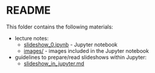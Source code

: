 # README

This folder contains the following materials:

+ lecture notes:
  - [slideshow_0.ipynb](slideshow_0.ipynb) - Jupyter notebook
  - [images/](images/) - images included in the Jupyter notebook
+ guidelines to prepare/read slideshows within Jupyter:
  - [slideshow_in_jupyter.md](slideshow_in_jupyter.md)
